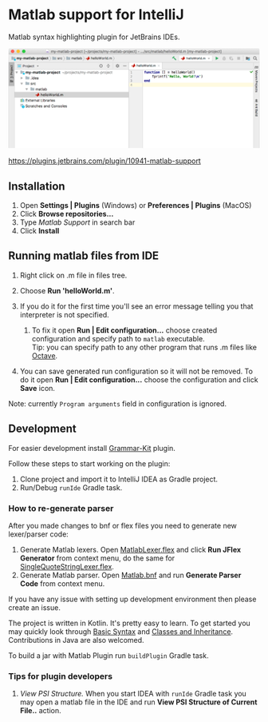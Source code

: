 # Matlab support for IntelliJ
Matlab syntax highlighting plugin for JetBrains IDEs.

![Screenshot of Matlab plugin](screenshots/screen.png)

https://plugins.jetbrains.com/plugin/10941-matlab-support

## Installation
 1. Open **Settings | Plugins** (Windows) or **Preferences | Plugins** (MacOS)
 2. Click **Browse repositories...**
 3. Type _Matlab Support_ in search bar
 4. Click **Install**

## Running matlab files from IDE
 1. Right click on .m file in files tree.
 2. Choose **Run 'helloWorld.m'**.
 3. If you do it for the first time you'll see an error message telling you that interpreter is not specified.
    1. To fix it open **Run | Edit configuration...** choose created configuration and specify path to `matlab` executable.  
    Tip: you can specify path to any other program that runs .m files like [Octave].
    
 4. You can save generated run configuration so it will not be removed.
 To do it open **Run | Edit configuration...** choose the configuration and click **Save** icon.

Note: currently `Program arguments` field in configuration is ignored.
 
## Development

For easier development install [Grammar-Kit](https://plugins.jetbrains.com/plugin/6606-grammar-kit) plugin.

Follow these steps to start working on the plugin:
1. Clone project and import it to IntelliJ IDEA as Gradle project.
2. Run/Debug `runIde` Gradle task.

### How to re-generate parser

After you made changes to bnf or flex files you need to generate new lexer/parser code:
 
1. Generate Matlab lexers. Open [MatlabLexer.flex](grammar/MatlabLexer.flex) and click **Run JFlex Generator** from context menu, do the same for [SingleQuoteStringLexer.flex](grammar/SingleQuoteStringLexer.flex).
2. Generate Matlab parser. Open [Matlab.bnf](grammar/Matlab.bnf) and run **Generate Parser Code** from context menu.

If you have any issue with setting up development environment then please create an issue.

The project is written in Kotlin. It's pretty easy to learn. To get started you may quickly look through [Basic Syntax](https://kotlinlang.org/docs/reference/basic-syntax.html) and [Classes and Inheritance](https://kotlinlang.org/docs/reference/classes.html).  
Contributions in Java are also welcomed.

To build a jar with Matlab Plugin run `buildPlugin` Gradle task.

### Tips for plugin developers

1. _View PSI Structure._
  When you start IDEA with `runIde` Gradle task you may open a matlab file in the IDE and run **View PSI Structure of Current File..** action.


 [Octave]: https://www.gnu.org/software/octave/
